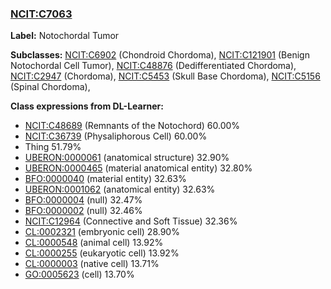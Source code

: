 
### [NCIT:C7063](http://purl.obolibrary.org/obo/NCIT_C7063)
**Label:** Notochordal Tumor

**Subclasses:** [NCIT:C6902](http://purl.obolibrary.org/obo/NCIT_C6902) (Chondroid Chordoma), [NCIT:C121901](http://purl.obolibrary.org/obo/NCIT_C121901) (Benign Notochordal Cell Tumor), [NCIT:C48876](http://purl.obolibrary.org/obo/NCIT_C48876) (Dedifferentiated Chordoma), [NCIT:C2947](http://purl.obolibrary.org/obo/NCIT_C2947) (Chordoma), [NCIT:C5453](http://purl.obolibrary.org/obo/NCIT_C5453) (Skull Base Chordoma), [NCIT:C5156](http://purl.obolibrary.org/obo/NCIT_C5156) (Spinal Chordoma), 

**Class expressions from DL-Learner:**

- [NCIT:C48689](http://purl.obolibrary.org/obo/NCIT_C48689) (Remnants of the Notochord) 60.00%
- [NCIT:C36739](http://purl.obolibrary.org/obo/NCIT_C36739) (Physaliphorous Cell) 60.00%
- Thing 51.79%
- [UBERON:0000061](http://purl.obolibrary.org/obo/UBERON_0000061) (anatomical structure) 32.90%
- [UBERON:0000465](http://purl.obolibrary.org/obo/UBERON_0000465) (material anatomical entity) 32.80%
- [BFO:0000040](http://purl.obolibrary.org/obo/BFO_0000040) (material entity) 32.63%
- [UBERON:0001062](http://purl.obolibrary.org/obo/UBERON_0001062) (anatomical entity) 32.63%
- [BFO:0000004](http://purl.obolibrary.org/obo/BFO_0000004) (null) 32.47%
- [BFO:0000002](http://purl.obolibrary.org/obo/BFO_0000002) (null) 32.46%
- [NCIT:C12964](http://purl.obolibrary.org/obo/NCIT_C12964) (Connective and Soft Tissue) 32.36%
- [CL:0002321](http://purl.obolibrary.org/obo/CL_0002321) (embryonic cell) 28.90%
- [CL:0000548](http://purl.obolibrary.org/obo/CL_0000548) (animal cell) 13.92%
- [CL:0000255](http://purl.obolibrary.org/obo/CL_0000255) (eukaryotic cell) 13.92%
- [CL:0000003](http://purl.obolibrary.org/obo/CL_0000003) (native cell) 13.71%
- [GO:0005623](http://purl.obolibrary.org/obo/GO_0005623) (cell) 13.70%


